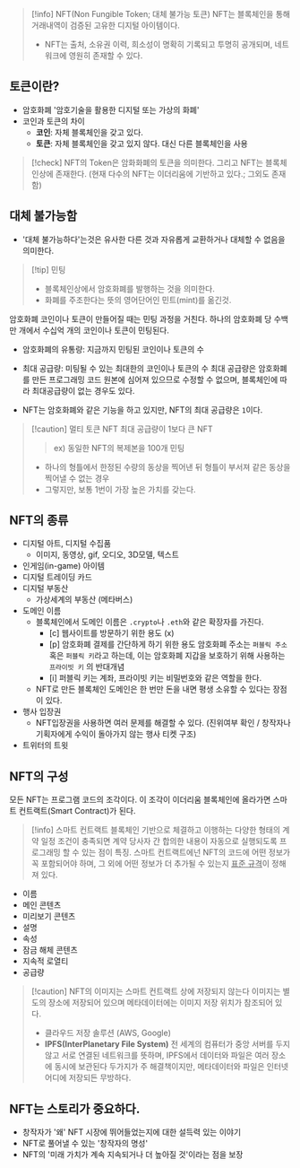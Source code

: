 > [!info] NFT(Non Fungible Token; 대체 불가능 토큰)
> NFT는 블록체인을 통해 거래내역이 검증된 고유한 디지털 아이템이다.
> - NFT는 출처, 소유권 이력, 희소성이 명확히 기록되고 투명히 공개되며, 네트워크에 영원히 존재할 수 있다.

## 토큰이란?

- 암호화폐
	'암호기술을 활용한 디지털 또는 가상의 화폐'
- 코인과 토큰의 차이
	- **코인**: 자체 블록체인을 갖고 있다.
	- **토큰**: 자체 블록체인을 갖고 있지 않다. 대신 다른 블록체인을 사용

>[!check] NFT의 Token은 암화화폐의 토큰을 의미한다. 
>그리고 NFT는 블록체인상에 존재한다. (현재 다수의 NFT는 이더리움에 기반하고 있다.; 그외도 존재함)

## 대체 불가능함

- '대체 불가능하다'는것은 유사한 다른 것과 자유롭게 교환하거나 대체할 수 없음을 의미한다.

> [!tip] 민팅
> - 블록체인상에서 암호화폐를 발행하는 것을 의미한다.
> - 화폐를 주조한다는 뜻의 영어단어인 민트(mint)를 옮긴것.

암호화폐 코인이나 토큰이 만들어질 때는 민팅 과정을 거친다. 하나의 암호화폐 당 수백만 개에서 수십억 개의 코인이나 토큰이 민팅된다.
- 암호화폐의 유통량: 지금까지 민팅된 코인이나 토큰의 수
- 최대 공급량: 미팅될 수 있는 최대한의 코인이나 토큰의 수
최대 공급량은 암호화폐를 만든 프로그래밍 코드 원본에 심어져 있으므로 수정할 수 없으며, 블록체인에 따라 최대공급량이 없는 경우도 있다.

- NFT는 암호화폐와 같은 기능을 하고 있지만, NFT의 최대 공급량은 `1`이다.

> [!caution] 멀티 토큰 NFT
> 최대 공급량이 1보다 큰 NFT
> > ex) 동일한 NFT의 복제본을 100개 민팅
> - 하나의 형틀에서 한정된 수량의 동상을 찍어낸 뒤 형틀이 부서져 같은 동상을 찍어낼 수 없는 경우
> - 그렇지만, 보통 1번이 가장 높은 가치를 갖는다.

## NFT의 종류

- 디지털 아트, 디지털 수집품
	- 이미지, 동영상, gif, 오디오, 3D모델, 텍스트
- 인게임(in-game) 아이템
- 디지털 트레이딩 카드
- 디지털 부동산
	- 가상세계의 부동산 (메타버스)
- 도메인 이름
	- 블록체인에서 도메인 이름은 `.crypto`나 `.eth`와 같은 확장자를 가진다.
		- [c] 웹사이트를 방문하기 위한 용도 (x)
		- [p] 암호화폐 결제를 간단하게 하기 위한 용도
			암호화폐 주소는 `퍼블릭 주소` 혹은 `퍼블릭 키`라고 하는데, 이는 암호화폐 지갑을 보호하기 위해 사용하는 `프라이빗 키` 의 반대개념
		- [i] 퍼블릭 키는 계좌, 프라이빗 키는 비밀번호와 같은 역할을 한다.
	- NFT로 만든 블록체인 도메인은 한 번만 돈을 내면 평생 소유할 수 있다는 장점이 있다.
- 행사 입장권
	- NFT입장권을 사용하면 여러 문제를 해결할 수 있다.
		(진위여부 확인 / 창작자나 기획자에게 수익이 돌아가지 않는 행사 티켓 구조)
- 트위터의 트윗

## NFT의 구성

모든 NFT는 프로그램 코드의 조각이다.
이 조각이 이더리움 블록체인에 올라가면 스마트 컨트랙트(Smart Contract)가 된다.
> [!info] 스마트 컨트랙트
> 블록체인 기반으로 체결하고 이행하는 다양한 형태의 계약
> 일정 조건이 충족되면 계약 당사자 간 합의한 내용이 자동으로 실행되도록 프로그래밍 할 수 있는 점이 특징.
> 스마트 컨트랙트에넌 NFT의 코드에 어떤 정보가 꼭 포함되어야 하며, 그 외에 어떤 정보가 더 추가될 수 있는지 <u>표준 규격</u>이 정해져 있다.

- 이름
- 메인 콘텐츠
- 미리보기 콘텐츠
- 설명
- 속성
- 잠금 해체 콘텐츠
- 지속적 로열티
- 공급량

>[!caution] NFT의 이미지는 스마트 컨트랙트 상에 저장되지 않는다
>이미지는 별도의 장소에 저장되어 있으며 메타데이터에는 이미지 저장 위치가 참조되어 있다.
>- 클라우드 저장 솔루션 (AWS, Google)
>- **IPFS(InterPlanetary File System)**
>	전 세계의 컴퓨터가 중앙 서버를 두지 않고 서로 연결된 네트워크를 뜻하며, IPFS에서 데이터와 파일은 여러 장소에 동시에 보관된다
>두가지가 주 해결책이지만, 메타데이터와 파일은 인터넷 어디에 저장되든 무방하다.

## NFT는 스토리가 중요하다.

- 창작자가 '왜' NFT 시장에 뛰어들었는지에 대한 설득력 있는 이야기
- NFT로 풀어낼 수 있는 '창작자의 명성'
- NFT의 '미래 가치가 계속 지속되거나 더 높아질 것'이라는 점을 보장